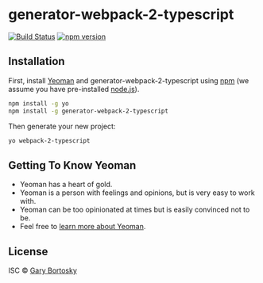 # generator-webpack-2-typescript 

[![Build Status](https://secure.travis-ci.org/GaryB432/generator-webpack-2-typescript.png?branch=master)](https://travis-ci.org/GaryB432/generator-webpack-2-typescript)
[![npm version](https://badge.fury.io/js/generator-webpack-2-typescript.svg)](http://badge.fury.io/js/generator-webpack-2-typescript)

## Installation

First, install [Yeoman](http://yeoman.io) and generator-webpack-2-typescript using [npm](https://www.npmjs.com/) (we assume you have pre-installed [node.js](https://nodejs.org/)).

```bash
npm install -g yo
npm install -g generator-webpack-2-typescript
```

Then generate your new project:

```bash
yo webpack-2-typescript
```

## Getting To Know Yeoman

 * Yeoman has a heart of gold.
 * Yeoman is a person with feelings and opinions, but is very easy to work with.
 * Yeoman can be too opinionated at times but is easily convinced not to be.
 * Feel free to [learn more about Yeoman](http://yeoman.io/).

## License

ISC © [Gary Bortosky]()


[npm-image]: https://badge.fury.io/js/generator-webpack-2-typescript.svg
[npm-url]: https://npmjs.org/package/generator-webpack-2-typescript
[travis-image]: https://travis-ci.org/GaryB432/generator-webpack-2-typescript.svg?branch=master
[travis-url]: https://travis-ci.org/GaryB432/generator-webpack-2-typescript
[daviddm-image]: https://david-dm.org/GaryB432/generator-webpack-2-typescript.svg?theme=shields.io
[daviddm-url]: https://david-dm.org/GaryB432/generator-webpack-2-typescript
[coveralls-image]: https://coveralls.io/repos/GaryB432/generator-webpack-2-typescript/badge.svg
[coveralls-url]: https://coveralls.io/r/GaryB432/generator-webpack-2-typescript
